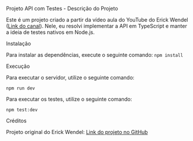 Projeto API com Testes - Descrição do Projeto

Este é um projeto criado a partir da vídeo aula do YouTube do Erick Wendel ([Link do canal](https://www.youtube.com/watch?v=SrpIo_V-ZCg&list=PLqFwRPueWb5cCzuDs5afwrybkDJoSD4no&index=2)). Nele, eu resolvi implementar a API em TypeScript e manter a ideia de  testes nativos em Node.js.

Instalação

Para instalar as dependências, execute o seguinte comando:
```npm install```

Execução

Para executar o servidor, utilize o seguinte comando:

```npm run dev```

Para executar os testes, utilize o seguinte comando:

```npm test:dev```


Créditos

Projeto original do Erick Wendel: [Link do projeto no GitHub](https://github.com/ErickWendel/postman-is-slowing-you-down)
